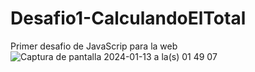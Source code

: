 # Desafio1-CalculandoElTotal
Primer desafio de JavaScrip para la web
![Captura de pantalla 2024-01-13 a la(s) 01 49 07](https://github.com/niconstvc/Desafio1-CalculandoElTotal/assets/120123429/385e5b89-70da-4427-a527-5e91a98e4959)
